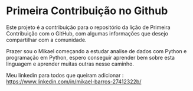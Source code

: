 # Primeira Contribuição no Github
Este projeto é a contribuição para o repositório da lição de Primeira Contribuição com o GitHub, com algumas informações que desejo compartilhar com a comunidade.

Prazer sou o Mikael começando a estudar analise de dados com Python e programação em Python, espero conseguir aprender bem sobre esta linguagem e aprender muitas outras nesse caminho.

Meu linkedin para todos que queiram adicionar : https://www.linkedin.com/in/mikael-barros-27412322b/